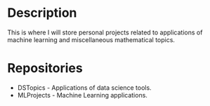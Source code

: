 # Description
This is where I will store personal projects related to applications of machine learning and miscellaneous mathematical topics.

# Repositories
- DSTopics - Applications of data science tools.
- MLProjects - Machine Learning applications.



